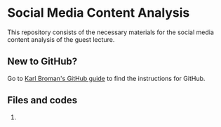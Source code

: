 # Social Media Content Analysis
This repository consists of the necessary materials for the social media content analysis of the guest lecture.

## New to GitHub?
Go to [Karl Broman's GitHub guide](https://kbroman.org/github_tutorial/) to find the instructions for GitHub.

## Files and codes
1.
